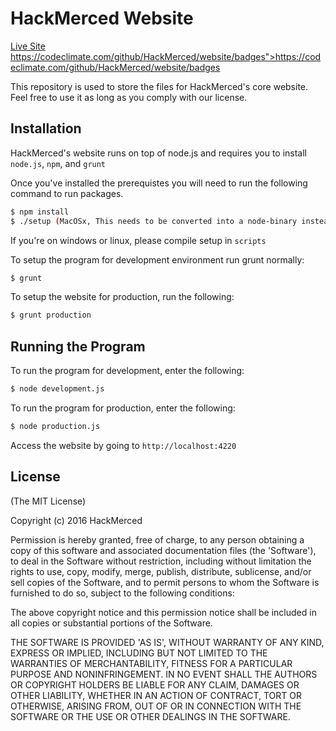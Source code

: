 # HackMerced Website
[Live Site](//hackmerced.com)
https://codeclimate.com/github/HackMerced/website/badges">https://codeclimate.com/github/HackMerced/website/badges 

This repository is used to store the files for HackMerced's core website. Feel free to use it as long as you comply with our license.

## Installation ##

HackMerced's website runs on top of node.js and requires you to install `node.js`, `npm`, and `grunt`

Once you've installed the prerequistes you will need to run the following command to run packages.

```bash
$ npm install
$ ./setup (MacOSx, This needs to be converted into a node-binary instead of a C binary)
```

If you're on windows or linux, please compile setup in `scripts`

To setup the program for development environment run grunt normally:

```bash
$ grunt
```

To setup the website for production, run the following:

```bash
$ grunt production
```

## Running the Program ##
To run the program for development, enter the following:
```bash
$ node development.js
```

To run the program for production, enter the following:
```bash
$ node production.js
```

Access the website by going to `http://localhost:4220`

## License

(The MIT License)

Copyright (c) 2016 HackMerced

Permission is hereby granted, free of charge, to any person obtaining a copy of this software and associated documentation files (the 'Software'), to deal in the Software without restriction, including without limitation the rights to use, copy, modify, merge, publish, distribute, sublicense, and/or sell copies of the Software, and to permit persons to whom the Software is furnished to do so, subject to the following conditions:

The above copyright notice and this permission notice shall be included in all copies or substantial portions of the Software.

THE SOFTWARE IS PROVIDED 'AS IS', WITHOUT WARRANTY OF ANY KIND, EXPRESS OR IMPLIED, INCLUDING BUT NOT LIMITED TO THE WARRANTIES OF MERCHANTABILITY, FITNESS FOR A PARTICULAR PURPOSE AND NONINFRINGEMENT. IN NO EVENT SHALL THE AUTHORS OR COPYRIGHT HOLDERS BE LIABLE FOR ANY CLAIM, DAMAGES OR OTHER LIABILITY, WHETHER IN AN ACTION OF CONTRACT, TORT OR OTHERWISE, ARISING FROM, OUT OF OR IN CONNECTION WITH THE SOFTWARE OR THE USE OR OTHER DEALINGS IN THE SOFTWARE.

